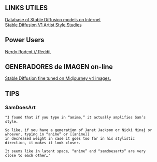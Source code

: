 
## LINKS UTILES ##   

[Database of Stable Diffusion models on Internet](https://rentry.org/sdmodels#copeseethemald-berry200_20400ckpt-samdoesart-fa49a214)   
[Stable Diffusion V1 Artist Style Studies](https://proximacentaurib.notion.site/e28a4f8d97724f14a784a538b8589e7d?v=ab624266c6a44413b42a6c57a41d828c)   


## Power Users  ##   

[Nerdy Rodent // Reddit](https://twitter.com/NerdyRodent)   

## GENERADORES de IMAGEN on-line ##   

[ Stable Diffusion fine tuned on Midjourney v4 images.](https://replicate.com/prompthero/openjourney)   

## TIPS ##   

### SamDoesArt ###   
```text
"I found that if you type in “anime,” it actually amplifies Sam’s style.

So like, if you have a generation of Janet Jackson or Nicki Minaj or whoever, typing in “anime” or [[anime]]
in decreased weight in case it goes too far in his stylistic direction, it makes it look closer.

It seems like in latent space, “anime” and “samdoesarts” are very close to each other…"
```
